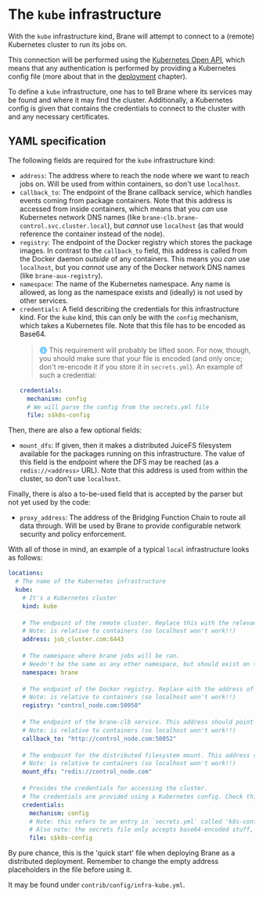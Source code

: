 # The `kube` infrastructure
With the `kube` infrastructure kind, Brane will attempt to connect to a (remote) Kubernetes cluster to run its jobs on.

This connection will be performed using the [Kubernetes Open API](https://kubernetes.io/docs/concepts/overview/kubernetes-api/), which means that any authentication is performed by providing a Kubernetes config file (more about that in the [deployment](../installation/deployment.md) chapter).

To define a `kube` infrastructure, one has to tell Brane where its services may be found and where it may find the cluster. Additionally, a Kubernetes config is given that contains the credentials to connect to the cluster with and any necessary certificates.


## YAML specification
The following fields are required for the `kube` infrastructure kind:
- `address`: The address where to reach the node where we want to reach jobs on. Will be used from within containers, so don't use `localhost`.
- `callback_to`: The endpoint of the Brane callback service, which handles events coming from package containers. Note that this address is accessed from inside containers, which means that you _can_ use Kubernetes network DNS names (like `brane-clb.brane-control.svc.cluster.local`), but _cannot_ use `localhost` (as that would reference the container instead of the node).
- `registry`: The endpoint of the Docker registry which stores the package images. In contrast to the `callback_to` field, this address is called from the Docker daemon _outside_ of any containers. This means you _can_ use `localhost`, but you _cannot_ use any of the Docker network DNS names (like `brane-aux-registry`).
- `namespace`: The name of the Kubernetes namespace. Any name is allowed, as long as the namespace exists and (ideally) is not used by other services.
- `credentials`: A field describing the credentials for this infrastructure kind. For the `kube` kind, this can only be with the `config` mechanism, which takes a Kubernetes file. Note that this file has to be encoded as Base64.
  > <img src="../assets/img/info.png" alt="drawing" width="16" style="margin-top: 3px; margin-bottom: -3px"/> This requirement will probably be lifted soon. For now, though, you should make sure that your file is encoded (and only once; don't re-encode it if you store it in `secrets.yml`).
  An example of such a credential:
  ```yaml
  credentials:
    mechanism: config
    # We will parse the config from the secrets.yml file
    file: s$k8s-config
  ```

Then, there are also a few optional fields:
- `mount_dfs`: If given, then it makes a distributed JuiceFS filesystem available for the packages running on this infrastructure. The value of this field is the endpoint where the DFS may be reached (as a `redis://<address>` URL). Note that this address is used from within the cluster, so don't use `localhost`.

Finally, there is also a to-be-used field that is accepted by the parser but not yet used by the code:
- `proxy_address`: The address of the Bridging Function Chain to route all data through. Will be used by Brane to provide configurable network security and policy enforcement.

With all of those in mind, an example of a typical `local` infrastructure looks as follows:
```yaml
locations:
  # The name of the Kubernetes infrastructure
  kube:
    # It's a Kubernetes cluster
    kind: kube

    # The endpoint of the remote cluster. Replace this with the relevant address.
    # Note: is relative to containers (so localhost won't work!!)
    address: job_cluster.com:6443

    # The namespace where brane jobs will be ran.
    # Needn't be the same as any other namespace, but should exist on the cluster and be accessible by the account used by Brane.
    namespace: brane

    # The endpoint of the Docker registry. Replace with the address of the node (or cluster) where the control plane is running.
    # Note: is relative to containers (so localhost won't work!!)
    registry: "control_node.com:50050"

    # The endpoint of the brane-clb service. This address should point to the node (or cluster) where the control plane is running.
    # Note: is relative to containers (so localhost won't work!!)
    callback_to: "http://control_node.com:50052"

    # The endpoint for the distributed filesystem mount. This address should point to the node (or cluster) where the control plane is running.
    # Note: is relative to containers (so localhost won't work!!)
    mount_dfs: "redis://control_node.com"

    # Provides the credentials for accessing the cluster.
    # The credentials are provided using a Kubernetes config. Check this (https://computingforgeeks.com/restrict-kubernetes-service-account-users-to-a-namespace-with-rbac/) tutorial to see how to setup one that only accesses a particular namespace.
    credentials:
      mechanism: config
      # Note: this refers to an entry in `secrets.yml` called 'k8s-config'. You should add the generated config there (since it contains sensitive tokens and certificates).
      # Also note: the secrets file only accepts base64-encoded stuff, so be sure to encode it like that first.
      file: s$k8s-config
```
By pure chance, this is the 'quick start' file when deploying Brane as a distributed deployment. Remember to change the empty address placeholders in the file before using it.

It may be found under `contrib/config/infra-kube.yml`.
